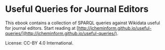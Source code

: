 # Useful Queries for Journal Editors

This ebook contains a collection of SPARQL queries against
Wikidata useful for journal editors. Start reading
at [http://jcheminform.github.io/useful-queries/](http://jcheminform.github.io/useful-queries/).

License: CC-BY 4.0 International.
